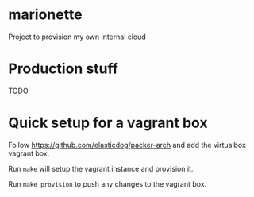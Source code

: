 # marionette
Project to provision my own internal cloud

# Production stuff

TODO

# Quick setup for a vagrant box

Follow https://github.com/elasticdog/packer-arch and add the virtualbox vagrant
box.

Run `make` will setup the vagrant instance and provision it.

Run `make provision` to push any changes to the vagrant box.

